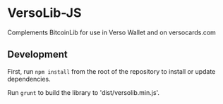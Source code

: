 VersoLib-JS
===========

Complements BitcoinLib for use in Verso Wallet and on versocards.com

## Development

First, run `npm install` from the root of the repository to install or update dependencies.

Run `grunt` to build the library to 'dist/versolib.min.js'.
